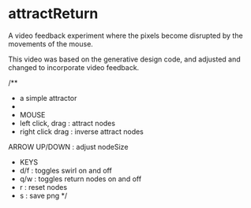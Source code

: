 # attractReturn
A video feedback experiment where the pixels become disrupted by the movements of the mouse.


This video was based on the generative design code, and adjusted and changed to incorporate video feedback. 

/**
 * a simple attractor
 *
 * MOUSE
 * left click, drag  : attract nodes
 * right click drag  : inverse attract nodes
 
 ARROW UP/DOWN       :  adjust nodeSize
 
 * KEYS
 * d/f               : toggles swirl on and off 
 * q/w               : toggles return nodes on and off
 * r                 : reset nodes
 * s                 : save png
 */
